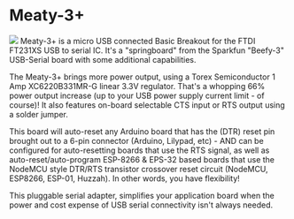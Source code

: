 # Meaty-3+
![](https://github.com/mdlougheed/Meaty-3/blob/master/Photos/20181228_105148.jpg)
Meaty-3+ is a micro USB connected Basic Breakout for the FTDI FT231XS USB to serial IC. It's a "springboard" from the Sparkfun "Beefy-3" USB-Serial board with some additional capabilities.

The Meaty-3+ brings more power output, using a Torex Semiconductor 1 Amp XC6220B331MR-G linear 3.3V regulator. That's a whopping 66% power output increase (up to your USB power supply current limit - of course)! It also features on-board selectable CTS input or RTS output using a solder jumper.

This board will auto-reset any Arduino board that has the (DTR) reset pin brought out to a 6-pin connector (Arduino, Lilypad, etc) - AND can be configured for auto-resetting boards that use the RTS signal, as well as auto-reset/auto-program ESP-8266 & EPS-32 based boards that use the NodeMCU style DTR/RTS transistor crossover reset circuit (NodeMCU, ESP8266, ESP-01, Huzzah). In other words, you have flexibility!

This pluggable serial adapter, simplifies your application board when the power and cost expense of USB serial connectivity isn't always needed.

